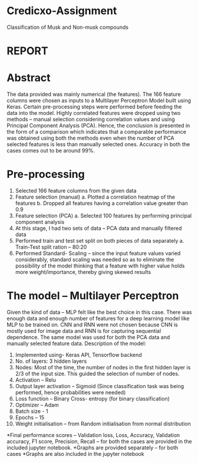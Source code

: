 # Credicxo-Assignment
Classification of Musk and Non-musk compounds

# REPORT
# Abstract
The data provided was mainly numerical (the features). The 166 feature columns were chosen as inputs to a Multilayer Perceptron Model built using Keras. Certain pre-processing steps were performed before feeding the data into the model. Highly correlated features were dropped using two methods – manual selection considering correlation values and using Principal Component Analysis (PCA). Hence, the conclusion is presented in the form of a comparison which indicates that a comparable performance was obtained using both the methods even when the number of PCA selected features is less than manually selected ones. Accuracy in both the cases comes out to be around 99%.

# Pre-processing
1.	Selected 166 feature columns from the given data
2.	Feature selection (manual)
a.	Plotted a correlation heatmap of the features
b.	Dropped all features having a correlation value greater than 0.9
3.	Feature selection (PCA)
a.	Selected 100 features by performing principal component analysis
4.	At this stage, I had two sets of data – PCA data and manually filtered data
5.	Performed train and test set split on both pieces of data separately
a.	Train-Test split ration – 80:20
6.	Performed Standard- Scaling – since the input feature values varied considerably, standard scaling was needed so as to eliminate the possibility of the model thinking that a feature with higher value holds more weight/importance, thereby giving skewed results

# The model – Multilayer Perceptron
Given the kind of data – MLP felt like the best choice in this case. There was enough data and enough number of features for a deep learning model like MLP to be trained on. CNN and RNN were not chosen because CNN is mostly used for image data and RNN is for capturing sequential dependence. 
The same model was used for both the PCA data and manually selected feature data. 
Description of the model:
1.	Implemented using- Keras API, Tensorflow backend
2.	No. of layers: 3 hidden layers
3.	Nodes: Most of the time, the number of nodes in the first hidden layer is 2/3 of the input size. This guided the selection of number of nodes. 
4.	Activation – Relu
5.	Output layer activation – Sigmoid (Since classification task was being performed, hence probabilities were needed)
6.	Loss function – Binary Cross- entropy (for binary classification)
7.	Optimizer – Adam
8.	Batch size - 1
9.	Epochs – 15
10.	Weight initialisation – from Random initialisation from normal distribution

*Final performance scores – Validation loss, Loss, Accuracy, Validation accuracy, F1 score, Precision, Recall – for both the cases are provided in the included jupyter notebook.
*Graphs are provided separately – for both cases
*Graphs are also included in the jupyter notebook 





